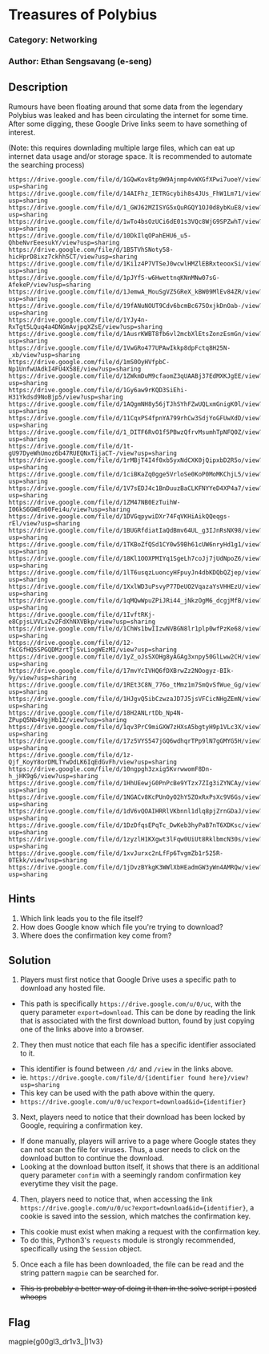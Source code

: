# Treasures of Polybius
### Category: Networking
### Author: Ethan Sengsavang (e-seng)

## Description
Rumours have been floating around that some data from the legendary Polybius
was leaked and has been circulating the internet for some time. After some
digging, these Google Drive links seem to have something of interest.

(Note: this requires downlading multiple large files, which can eat up internet
data usage and/or storage space. It is recommended to automate the searching
process)

```
https://drive.google.com/file/d/1GQwKov8tp9W9Ajnmp4vWXGfXPwi7uoeY/view?usp=sharing
https://drive.google.com/file/d/14AIFhz_IETRGcybih8s4JUs_FhW1Lm71/view?usp=sharing
https://drive.google.com/file/d/1_GWJ62MZISYG5xQuRGQY1OJ0d8ybKuE8/view?usp=sharing
https://drive.google.com/file/d/1wTo4bsOzUCi6dE01s3VQc8WjG9SPZwhT/view?usp=sharing
https://drive.google.com/file/d/10DkIlqOPahEHU6_u5-QhbeNvrEeesukY/view?usp=sharing
https://drive.google.com/file/d/1B5TVhSNoty58-hicHprD8ixz7ckhh5CT/view?usp=sharing
https://drive.google.com/file/d/1Ki1z4P7VTSeJ0wcwlHMZlEBRxteooxSi/view?usp=sharing
https://drive.google.com/file/d/1pJYfS-w6HwettnqKNnMNw07sG-AfekeP/view?usp=sharing
https://drive.google.com/file/d/1JemwA_MouSgVZ5GReX_kBW09MlEv84ZR/view?usp=sharing
https://drive.google.com/file/d/19fANuNOUT9Cdv6bcmBc675OxjkDnOab-/view?usp=sharing
https://drive.google.com/file/d/1YJy4n-RxTgt5LQuq4a4DNGmAvjpqXZsE/view?usp=sharing
https://drive.google.com/file/d/1AusrKWBT8fb6vl2mcbXlEtsZonzEsmGn/view?usp=sharing
https://drive.google.com/file/d/1VwGRo477UPAwIkkp8dpFctq8H25N-_xb/view?usp=sharing
https://drive.google.com/file/d/1mS0OyHVfpbC-Np1UnfwUAdkI4FU4X58E/view?usp=sharing
https://drive.google.com/file/d/1ZWkmDuM9cfaomZ3qUAABj37EdMXKJgEE/view?usp=sharing
https://drive.google.com/file/d/1Gy6aw9rKQD3SiEhi-H31Ykdsd9NoBjp5/view?usp=sharing
https://drive.google.com/file/d/1AQgmNH8y56jTJhSYhFZwUQLxmGnigK0l/view?usp=sharing
https://drive.google.com/file/d/11CqxPS4fpnYA799rhCw3SdjYoGFUwXdD/view?usp=sharing
https://drive.google.com/file/d/1_DITF6RvO1f5PBwzQfrvMsumhTpNFQ0Z/view?usp=sharing
https://drive.google.com/file/d/1t-gU97DyeWhUmoz6b47RUEQNxTijaCT-/view?usp=sharing
https://drive.google.com/file/d/1rMBjT4I4f0xb5yxNdCXK0jQipxbD2R5o/view?usp=sharing
https://drive.google.com/file/d/1ciBKaZq0gge5VrloSe0KoP0MoMKChjL5/view?usp=sharing
https://drive.google.com/file/d/1V7sEDJ4c1BnDuuzBaCLKFNYYeD4XP4a7/view?usp=sharing
https://drive.google.com/file/d/1ZM47NB0EzTuihW-I06kS6GWEn60Fei4u/view?usp=sharing
https://drive.google.com/file/d/1DVGqpywiDXr74FqVKHiAikQQeqgs-rEl/view?usp=sharing
https://drive.google.com/file/d/1BUGRfdiatIaQdBmv64UL_g3IJnRsNX98/view?usp=sharing
https://drive.google.com/file/d/1TKBoZfQSd1CY0w59Bh61cUW6nryHd1g1/view?usp=sharing
https://drive.google.com/file/d/18Kl1OOXPMIYq1SgeLh7coJj7jUdNpoZ6/view?usp=sharing
https://drive.google.com/file/d/1lT6usqzLuoncyHFpuyJn4dbKDQbQZjep/view?usp=sharing
https://drive.google.com/file/d/1XxlWD3uPsvyP77DeUO2VqazaYsVHHEzU/view?usp=sharing
https://drive.google.com/file/d/1qMQwWpuZPiJRi44_jNkzOgM6_dcgjMfB/view?usp=sharing
https://drive.google.com/file/d/1IvftRKj-e8CpjsLVVLxZv2FdXhNXVBkp/view?usp=sharing
https://drive.google.com/file/d/1ChWs1bwIIzwNVBGN8lr1plp0wfPzKe68/view?usp=sharing
https://drive.google.com/file/d/12-fkCGfHQ5SPGQDMzrtTjSvLiogWEzMI/view?usp=sharing
https://drive.google.com/file/d/1yZ_oJsSXOHg8yAGAg3xnpy50GlLww2CH/view?usp=sharing
https://drive.google.com/file/d/17mvYcIVHQ6fDXBrwZz2NOogyz-BIk-9y/view?usp=sharing
https://drive.google.com/file/d/1REt3C8N_776o_tMmz1m7SmQvSfWue_Gg/view?usp=sharing
https://drive.google.com/file/d/1HJgvQ5ibCzwzaJD7J5jsVFCicNHgZEmN/view?usp=sharing
https://drive.google.com/file/d/18H2ANLrtDb_Np4N-ZPupQ5Nb4VgjHb1Z/view?usp=sharing
https://drive.google.com/file/d/1qv3PrC9miGXW7zHXsA5bgtyH9p1VLc3X/view?usp=sharing
https://drive.google.com/file/d/17z5VYS547jGQ6wdhqrTPp9lN7gGMYG5H/view?usp=sharing
https://drive.google.com/file/d/1z-Qjf_KoyY8orDMLTYwDdLK6IqEdGvFh/view?usp=sharing
https://drive.google.com/file/d/10ngpgh3zxig5KvrwwomF8Dn-h_jHK9g6/view?usp=sharing
https://drive.google.com/file/d/1HhUEewjG0PnPcBe9YTzx7ZIg3iZYNCAy/view?usp=sharing
https://drive.google.com/file/d/1NGACv8KcPUnOyO2hY5ZOxRxPsXc9V6Gs/view?usp=sharing
https://drive.google.com/file/d/1dV6vQOAIHRRlVKbnnl1dlq8pjZrnGDaJ/view?usp=sharing
https://drive.google.com/file/d/1DzDfqsEPqTc_DwKeb3hyPaB7nT6XDKsc/view?usp=sharing
https://drive.google.com/file/d/1zyzlH1KXgwt3lFqw0UiUt8RklbmcN30s/view?usp=sharing
https://drive.google.com/file/d/1xvJurxc2nLfFp6TvgmZb1r525R-0TEkk/view?usp=sharing
https://drive.google.com/file/d/1jDvzBYkgK3WWlXbHEadmGW3yWn4AMRQw/view?usp=sharing
```
## Hints
1. Which link leads you to the file itself?
2. How does Google know which file you're trying to download?
3. Where does the confirmation key come from?

## Solution
1. Players must first notice that Google Drive uses a specific path to download
any hosted file.
 * This path is specifically `https://drive.google.com/u/0/uc`, with the query
parameter `export=download`. This can be done by reading the link that is
associated with the first download button, found by just copying one of the
links above into a browser.
2. They then must notice that each file has a specific identifier associated to
it.
 * This identifier is found between `/d/` and `/view` in the links above.
 * ie. `https://drive.google.com/file/d/{identifier found here}/view?usp=sharing`
 * This key can be used with the path above within the query.
 * `https://drive.google.com/u/0/uc?export=download&id={identifier}`
3. Next, players need to notice that their download has been locked by Google,
requiring a confirmation key.
 * If done manually, players will arrive to a page where Google states they can
not scan the file for viruses. Thus, a user needs to click on the download
button to continue the download. 
 * Looking at the download button itself, it shows that there is an additional
query parameter `confim` with a seemingly random confirmation key everytime they
visit the page.
4. Then, players need to notice that, when accessing the link
`https://drive.google.com/u/0/uc?export=download&id={identifier}`, a cookie
is saved into the session, which matches the confirmation key. 
 * This cookie must exist when making a request with the confirmation key.
 * To do this, Python3's `requests` module is strongly recommended, specifically
using the `Session` object.
5. Once each a file has been downloaded, the file can be read and the string
pattern `magpie` can be searched for.
 * ~~This is probably a better way of doing it than in the solve script i posted whoops~~

## Flag
magpie{g00gl3_dr1v3_|)1v3}
